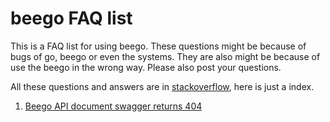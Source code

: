 # beego FAQ list
This is a FAQ list for using beego. These questions might be because of bugs of go, beego or even the systems. They are also might be because of use the beego in the wrong way. Please also post your questions.

All these questions and answers are in [stackoverflow](http://stackoverflow.com), here is just a index.

1. [Beego API document swagger returns 404](https://stackoverflow.com/questions/25438971/beego-api-document-swagger-returns-404)